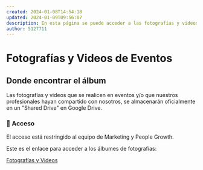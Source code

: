```yaml
---
created: 2024-01-08T14:54:18
updated: 2024-01-09T09:56:07
description: En esta página se puede acceder a las fotografías y videos de los eventos de 23people
author: 5127711
---
```


# Fotografías y Videos de Eventos

## Donde encontrar el álbum

Las fotografías y videos que se realicen en eventos y/o que nuestros
profesionales hayan compartido con nosotros, se almacenarán oficialmente en un
"Shared Drive" en Google Drive.

### 🚧 Acceso

El acceso está restringido al equipo de Marketing y People Growth.

Este es el enlace para acceder a los álbumes de fotografías:

[Fotografías y
Videos](https://drive.google.com/drive/u/0/folders/0AG1PU5OhM1ewUk9PVA)
